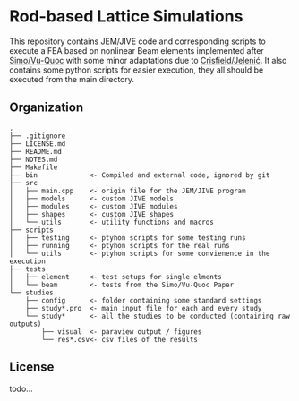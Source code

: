 # Rod-based Lattice Simulations
This repository contains JEM/JIVE code and corresponding scripts to execute a FEA based on nonlinear Beam elements implemented after [Simo/Vu-Quoc](https://dx.doi.org/10.1016/0045-7825(86)90079-4) with some minor adaptations due to [Crisfield/Jelenić](https://dx.doi.org/10.1098/rspa.1999.0352). It also contains some python scripts for easier execution, they all should be executed from the main directory.


## Organization
```
.
├── .gitignore
├── LICENSE.md
├── README.md
├── NOTES.md
├── Makefile
├── bin             <- Compiled and external code, ignored by git
├── src
│   ├── main.cpp    <- origin file for the JEM/JIVE program
│   ├── models      <- custom JIVE models
│   ├── modules     <- custom JIVE modules
│   ├── shapes      <- custom JIVE shapes
│   └── utils       <- utility functions and macros
├── scripts
│   ├── testing     <- ptyhon scripts for some testing runs
│   ├── running     <- ptyhon scripts for the real runs
│   └── utils       <- ptyhon scripts for some convienence in the execution
├── tests
│   ├── element     <- test setups for single elments
│   └── beam        <- tests from the Simo/Vu-Quoc Paper
└── studies
    ├── config      <- folder containing some standard settings
    ├── study*.pro  <- main input file for each and every study
    └── study*      <- all the studies to be conducted (containing raw outputs)
        ├── visual  <- paraview output / figures
        └── res*.csv<- csv files of the results
```


## License
todo...
